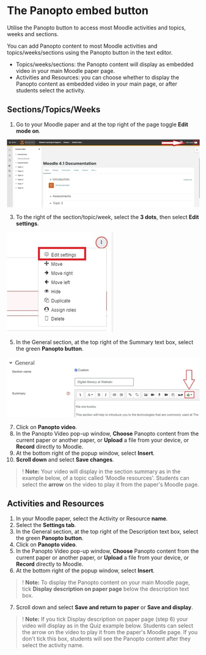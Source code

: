 # The Panopto embed button

Utilise the Panopto button to access most Moodle activities and topics, weeks and sections.

You can add Panopto content to most Moodle activities and topics/weeks/sections using the Panopto button in the text editor.

- Topics/weeks/sections: the Panopto content will display as embedded video in your main Moodle paper page.
- Activities and Resources: you can choose whether to display the Panopto content as embedded video in your main page, or after students select the activity.

## Sections/Topics/Weeks

1. Go to your Moodle paper and at the top right of the page toggle **Edit mode on**.

![](images/staffeditmodemainpage.jpg)

3. To the right of the section/topic/week, select the **3 dots**, then select **Edit settings**.

![](images/editmenudots_mainpage_editsettingsselected.jpg)

5. In the General section, at the top right of the Summary text box, select the green **Panopto button**.

![](images/section_editsettings_panoptobuttonselected.jpg)

7. Click on **Panopto video**.
8. In the Panopto Video pop-up window, **Choose** Panopto content from the current paper or another paper, or **Upload** a file from your device, or **Record** directly to Moodle.
9. At the bottom right of the popup window, select **Insert**.
10. **Scroll down** and select **Save changes**.

>! **Note:** Your video will display in the section summary as in the example below, of a topic called 'Moodle resources'. Students can select the **arrow** on the video to play it from the paper's Moodle page.

## Activities and Resources

1. In your Moodle paper, select the Activity or Resource **name**.
2. Select the **Settings tab**.
3. In the General section, at the top right of the Description text box, select the green **Panopto button**.
4. Click on **Panopto video**.
5. In the Panopto Video pop-up window, **Choose** Panopto content from the current paper or another paper, or **Upload** a file from your device, or **Record** directly to Moodle.
6. At the bottom right of the popup window, select **Insert**.

>! **Note:** To display the Panopto content on your main Moodle page, tick **Display description on paper page** below the description text box.

7. Scroll down and select **Save and return to paper** or **Save and display**.

>! **Note:** If you tick Display description on paper page (step 6) your video will display as in the Quiz example below. Students can select the arrow on the video to play it from the paper's Moodle page. If you don't tick this box, students will see the Panopto content after they select the activity name.

